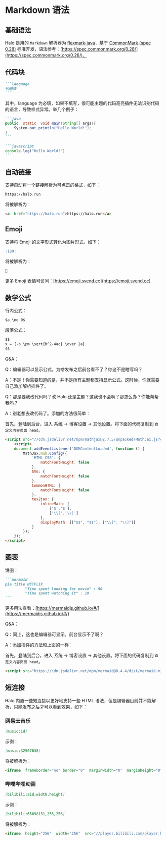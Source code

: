 # Markdown 语法

## 基础语法

Halo 是用的 `Markdown` 解析器为 [flexmark-java](https://github.com/vsch/flexmark-java)，基于 [CommonMark (spec 0.28)](https://spec.commonmark.org/0.28/) 标准开发，语法参考：[https://spec.commonmark.org/0.28/](https://spec.commonmark.org/0.28/)。

## 代码块

````markdown
```language
代码块
```
````

其中，language 为必填，如果不填写，很可能主题的代码高亮插件无法识别代码的语言，导致样式异常。举几个例子：

````markdown
```java
public  static  void main(String[] args){
    System.out.println("Hello World!");
}
```
````

````markdown
```javascript
console.log("Hello World!")
```
````

## 自动链接

支持自动将一个链接解析为可点击的格式，如下：

````markdown
https://halo.run
````

将被解析为：

```html
<a  href="https://halo.run">https://halo.run</a>
```

## Emoji

支持将 Emoji 的文字形式转化为图片形式，如下：

```markdown
:100:
```

将被解析为：

```html
💯
```

更多 Emoji 表情可访问：[https://emoji.svend.cc](https://emoji.svend.cc)

## 数学公式

行内公式：

```markdown
$a \ne 0$
```

段落公式：

```markdown
$$
x = {-b \pm \sqrt{b^2-4ac} \over 2a}.
$$
```

Q&A：

Q：编辑器可以显示公式，为啥发布之后前台看不了？你这不是瞎写吗？

A：不是！你需要知道的是，并不是所有主题都支持显示公式。这时候，你就需要自己添加解析插件了。

Q：那是要我改代码吗？改 Halo 还是主题？这我也不会啊？那怎么办？你能帮帮我吗？

A：别老想去改代码了。添加的方法很简单：

首先，登陆到后台，进入 系统 -> 博客设置 -> 其他设置。将下面的代码复制到 `自定义内容页面 head`。

```html
<script src="//cdn.jsdelivr.net/npm/mathjax@2.7.5/unpacked/MathJax.js?config=TeX-MML-AM_CHTML" defer></script>
    <script>
    document.addEventListener('DOMContentLoaded', function () {
        MathJax.Hub.Config({
            'HTML-CSS': {
                matchFontHeight: false
            },
            SVG: {
                matchFontHeight: false
            },
            CommonHTML: {
                matchFontHeight: false
            },
            tex2jax: {
                inlineMath: [
                    ['$','$'],
                    ['\\(','\\)']
                ],
                displayMath: [["$$", "$$"], ["\\[", "\\]"]]
            }
        });
    });
</script>
```

## 图表

饼图：

````markdown
```mermaid
pie title NETFLIX
         "Time spent looking for movie" : 90
         "Time spent watching it" : 10
```
````

更多用法查看：[https://mermaidjs.github.io/#/](https://mermaidjs.github.io/#/)

Q&A：

Q：同上，这也是编辑器可显示，前台显示不了啊？

A：添加插件的方法和上面的一样：

首先，登陆到后台，进入 系统 -> 博客设置 -> 其他设置。将下面的代码复制到 `自定义内容页面 head`。

```html
<script src="https://cdn.jsdelivr.net/npm/mermaid@8.4.4/dist/mermaid.min.js">
```

## 短连接

Halo 内置一些短连接以更好地支持一些 HTML 语法，但是编辑器目前并不能解析，只能发布之后才可以看到效果，如下：

### 网易云音乐

```markdown
[music:id]
```

示例：

```markdown
[music:32507038]
```

将被解析为：

```html
<iframe  frameborder="no" border="0"  marginwidth="0"  marginheight="0"  width=330  height=86  src="//music.163.com/outchain/player?type=2&id=32507038&auto=1&height=66"></iframe>
```

### 哔哩哔哩动画

```markdown
[bilibili:aid,width,height]
```

示例：

```markdown
[bilibili:65898131,256,256]
```

将被解析为：

```html
<iframe  height="256"  width="256"  src="//player.bilibili.com/player.html?aid=65898131"  scrolling="no" border="0"  frameborder="no"  framespacing="0"  allowfullscreen="true">  </iframe>
```
